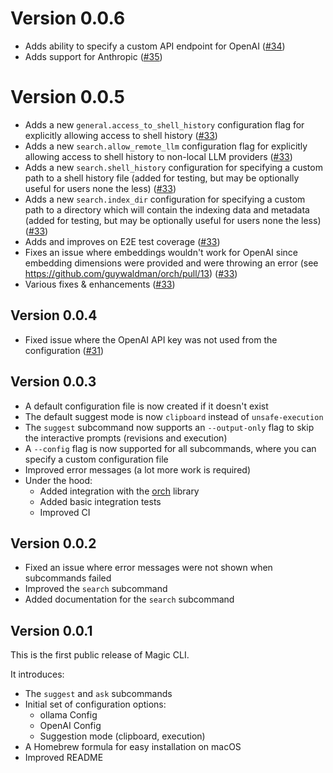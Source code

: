 # Version 0.0.6

- Adds ability to specify a custom API endpoint for OpenAI ([#34](https://github.com/guywaldman/magic-cli/pull/34))
- Adds support for Anthropic ([#35](https://github.com/guywaldman/magic-cli/pull/35))

# Version 0.0.5

- Adds a new `general.access_to_shell_history` configuration flag for explicitly allowing access to shell history ([#33](https://github.com/guywaldman/magic-cli/pull/33))
- Adds a new `search.allow_remote_llm` configuration flag for explicitly allowing access to shell history to non-local LLM providers ([#33](https://github.com/guywaldman/magic-cli/pull/33))
- Adds a new `search.shell_history` configuration for specifying a custom path to a shell history file (added for testing, but may be optionally useful for users none the less) ([#33](https://github.com/guywaldman/magic-cli/pull/33))
- Adds a new `search.index_dir` configuration for specifying a custom path to a directory which will contain the indexing data and metadata (added for testing, but may be optionally useful for users none the less) ([#33](https://github.com/guywaldman/magic-cli/pull/33))
- Adds and improves on E2E test coverage ([#33](https://github.com/guywaldman/magic-cli/pull/33))
- Fixes an issue where embeddings wouldn't work for OpenAI since embedding dimensions were provided and were throwing an error (see https://github.com/guywaldman/orch/pull/13) ([#33](https://github.com/guywaldman/magic-cli/pull/33))
- Various fixes & enhancements ([#33](https://github.com/guywaldman/magic-cli/pull/33))

## Version 0.0.4

- Fixed issue where the OpenAI API key was not used from the configuration ([#31](https://github.com/guywaldman/magic-cli/pull/31))

## Version 0.0.3

- A default configuration file is now created if it doesn't exist
- The default suggest mode is now `clipboard` instead of `unsafe-execution`
- The `suggest` subcommand now supports an `--output-only` flag to skip the interactive prompts (revisions and execution)
- A `--config` flag is now supported for all subcommands, where you can specify a custom configuration file
- Improved error messages (a lot more work is required)
- Under the hood:
  - Added integration with the [orch](https://github.com/guywaldman/orch) library
  - Added basic integration tests
  - Improved CI

## Version 0.0.2

- Fixed an issue where error messages were not shown when subcommands failed
- Improved the `search` subcommand
- Added documentation for the `search` subcommand

## Version 0.0.1

This is the first public release of Magic CLI.

It introduces:

- The `suggest` and `ask` subcommands
- Initial set of configuration options:
  - ollama Config
  - OpenAI Config
  - Suggestion mode (clipboard, execution)
- A Homebrew formula for easy installation on macOS
- Improved README
